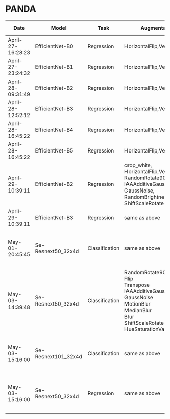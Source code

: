 # PANDA

|Date|Model| Task |Augmentation |Image Size| Iuput Size |Validation | LB |
|----|-----|------|------|------------|------------|-----------|----|
|April-27-16:28:23|EfficientNet-B0|Regression|HorizontalFlip,VerticalFlip|384 * 384|16|0.7287| 0.64
|April-27-23:24:32|EfficientNet-B1|Regression|HorizontalFlip,VerticalFlip|384 * 384|16|0.7588| 0.62
|April-28-09:31:49|EfficientNet-B2|Regression|HorizontalFlip,VerticalFlip|384 * 384|16|0.7486| 0.65 
|April-28-12:52:12|EfficientNet-B3|Regression|HorizontalFlip,VerticalFlip|384 * 384|16|0.7571| 0.64
|April-28-16:45:22|EfficientNet-B4|Regression|HorizontalFlip,VerticalFlip|384 * 384|16|0.7468| 0.63
|April-28-16:45:22|EfficientNet-B5|Regression|HorizontalFlip,VerticalFlip|384 * 384|16|0.7475| 0.63
|April-29-10:39:11|EfficientNet-B2|Regression|crop_white, <br>HorizontalFlip,VerticalFlip,<br>RandomRotate90,<br>IAAAdditiveGaussianNoise,<br>GaussNoise,<br>RandomBrightnessContrast,<br>ShiftScaleRotate|512 * 512|16|0.8088|0.70
|April-29-10:39:11|EfficientNet-B3|Regression|same as above|512 * 512|16|0.7881|0.65|
|May-01-20:45:45|Se-Resnext50_32x4d|Classification|same as above|tile size: 128, num tiles: 12|24|0.8209|0.76|
|May-03-14:39:48|Se-Resnext50_32x4d|Classification|RandomRotate90<br>Flip<br>Transpose<br>IAAAdditiveGaussianNoise<br>GaussNoise<br>MotionBlur<br>MedianBlur<br>Blur<br>ShiftScaleRotate<br>HueSaturationValue|tile size: 128, num tiles: 12|24|0.8070,0.7898,0.8294,0.8203,0.8051|0.77|
|May-03-15:16:00|Se-Resnext101_32x4d|Classification|same as above|tile size: 128, num tiles: 12|16|0.8030,0.7784,0.8197,0.8072,0.8021|0.76|
|May-03-15:16:00|Se-Resnext50_32x4d|Regression|same as above|tile size: 128, num tiles: 12|16|0.8097,0.7955,0.8214,0.8179,0.7873|0.79|